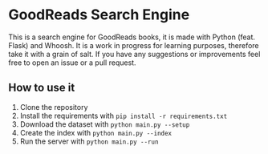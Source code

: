 # GoodReads Search Engine

This is a search engine for GoodReads books, it is made with Python (feat. Flask) and Whoosh. It is a work in progress for learning purposes, therefore take it with a grain of salt. If you have any suggestions or improvements feel free to open an issue or a pull request.

## How to use it

1. Clone the repository
2. Install the requirements with `pip install -r requirements.txt`
3. Download the dataset with `python main.py --setup`
4. Create the index with `python main.py --index`
5. Run the server with `python main.py --run`
